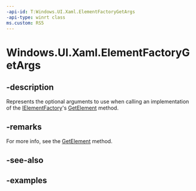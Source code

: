 ```yaml
---
-api-id: T:Windows.UI.Xaml.ElementFactoryGetArgs
-api-type: winrt class
ms.custom: RS5
---
```


<!-- Class syntax.
public class ElementFactoryGetArgs 
-->

# Windows.UI.Xaml.ElementFactoryGetArgs

## -description

Represents the optional arguments to use when calling an implementation of the [IElementFactory](ielementfactory.md)'s [GetElement](ielementfactory_getelement_92222689.md) method.

## -remarks

For more info, see the [GetElement](ielementfactory_getelement_92222689.md) method.

## -see-also

## -examples

